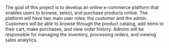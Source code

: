 The goal of this project is to develop an online e-commerce platform that 
enables users to browse, select, and purchase products online. The platform 
will have two main user roles: the customer and the admin. Customers will 
be able to browse through the product catalog, add items to their cart, make 
purchases, and view order history. Admins will be responsible for managing 
the inventory, processing orders, and viewing sales analytics.
